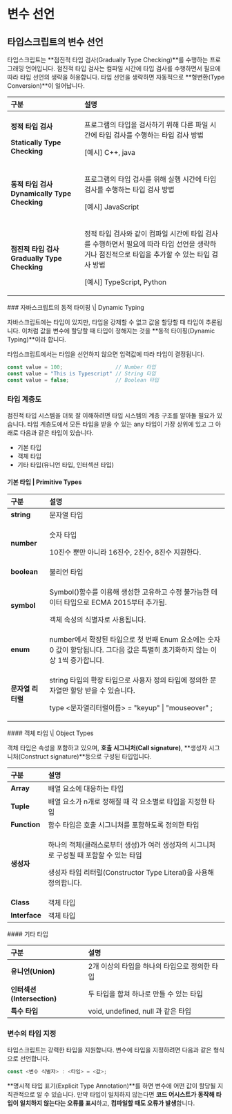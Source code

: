 # 변수 선언

##  타입스크립트의 변수 선언 

 타입스크립트는 **점진적 타입 검사\(Gradually Type Checking\)**를 수행하는 프로그래밍 언어입니다. 점진적 타입 검사는 컴파일 시간에 타입 검사를 수행하면서 필요에 따라 타입 선언의 생략을 허용합니다. 타입 선언을 생략하면 자동적으로 **형변환\(Type Conversion\)**이 일어납니다. 

<table>
  <thead>
    <tr>
      <th style="text-align:left">&#xAD6C;&#xBD84;</th>
      <th style="text-align:left">&#xC124;&#xBA85;</th>
    </tr>
  </thead>
  <tbody>
    <tr>
      <td style="text-align:left">
        <p><b>&#xC815;&#xC801; &#xD0C0;&#xC785; &#xAC80;&#xC0AC;</b>
        </p>
        <p><b>Statically Type Checking</b>
        </p>
      </td>
      <td style="text-align:left">
        <p>&#xD504;&#xB85C;&#xADF8;&#xB7A8;&#xC758; &#xD0C0;&#xC785;&#xC744; &#xAC80;&#xC0AC;&#xD558;&#xAE30;
          &#xC704;&#xD574; &#xB2E4;&#xB978; &#xD30C;&#xC77C; &#xC2DC;&#xAC04;&#xC5D0;
          &#xD0C0;&#xC785; &#xAC80;&#xC0AC;&#xB97C; &#xC218;&#xD589;&#xD558;&#xB294;
          &#xD0C0;&#xC785; &#xAC80;&#xC0AC; &#xBC29;&#xBC95;</p>
        <p>[&#xC608;&#xC2DC;] C++, java</p>
      </td>
    </tr>
    <tr>
      <td style="text-align:left"><b>&#xB3D9;&#xC801; &#xD0C0;&#xC785; &#xAC80;&#xC0AC; Dynamically Type Checking</b>
      </td>
      <td style="text-align:left">
        <p>&#xD504;&#xB85C;&#xADF8;&#xB7A8;&#xC758; &#xD0C0;&#xC785; &#xAC80;&#xC0AC;&#xB97C;
          &#xC704;&#xD574; &#xC2E4;&#xD589; &#xC2DC;&#xAC04;&#xC5D0; &#xD0C0;&#xC785;
          &#xAC80;&#xC0AC;&#xB97C; &#xC218;&#xD589;&#xD558;&#xB294; &#xD0C0;&#xC785;
          &#xAC80;&#xC0AC; &#xBC29;&#xBC95;</p>
        <p>[&#xC608;&#xC2DC;] JavaScript</p>
      </td>
    </tr>
    <tr>
      <td style="text-align:left"><b>&#xC810;&#xC9C4;&#xC801; &#xD0C0;&#xC785; &#xAC80;&#xC0AC; Gradually Type Checking</b>
      </td>
      <td style="text-align:left">
        <p>&#xC815;&#xC801; &#xD0C0;&#xC785; &#xAC80;&#xC0AC;&#xC640; &#xAC19;&#xC774;
          &#xCEF4;&#xD30C;&#xC77C; &#xC2DC;&#xAC04;&#xC5D0; &#xD0C0;&#xC785; &#xAC80;&#xC0AC;&#xB97C;
          &#xC218;&#xD589;&#xD558;&#xBA74;&#xC11C; &#xD544;&#xC694;&#xC5D0; &#xB530;&#xB77C;
          &#xD0C0;&#xC785; &#xC120;&#xC5B8;&#xC744; &#xC0DD;&#xB7B5;&#xD558;&#xAC70;&#xB098;
          &#xC810;&#xC9C4;&#xC801;&#xC73C;&#xB85C; &#xD0C0;&#xC785;&#xC744; &#xCD94;&#xAC00;&#xD560;
          &#xC218; &#xC788;&#xB294; &#xD0C0;&#xC785; &#xAC80;&#xC0AC; &#xBC29;&#xBC95;</p>
        <p>[&#xC608;&#xC2DC;] TypeScript, Python</p>
      </td>
    </tr>
  </tbody>
</table>### 자바스크립트의 동적 타이핑 \| Dynamic Typing

 자바스크립트에는 타입이 있지만, 타입을 강제할 수 없고 값을 할당할 때 타입이 추론됩니다. 이처럼 값을 변수에 할당할 때 타입이 정해지는 것을 **동적 타이핑\(Dynamic Typing\)**이라 합니다.

 타입스크립트에서는 타입을 선언하지 않으면 입력값에 따라 타입이 결정됩니다.

```javascript
const value = 100;                 // Number 타입
const value = "This is Typescript" // String 타입
const value = false;               // Boolean 타입
```

### 타입 계층도

 점진적 타입 시스템을 더욱 잘 이해하려면 타입 시스템의 계층 구조를 알아둘 필요가 있습니다. 타입 계층도에서 모든 타입을 받을 수 있는 any 타입이 가장 상위에 있고 그 아래로 다음과 같은 타입이 있습니다.

* 기본 타입
* 객체 타입
* 기타 타입\(유니언 타입, 인터섹션 타입\)

#### 기본 타입 \| Primitive Types

<table>
  <thead>
    <tr>
      <th style="text-align:left">&#xAD6C;&#xBD84;</th>
      <th style="text-align:left">&#xC124;&#xBA85;</th>
    </tr>
  </thead>
  <tbody>
    <tr>
      <td style="text-align:left"><b>string</b>
      </td>
      <td style="text-align:left">&#xBB38;&#xC790;&#xC5F4; &#xD0C0;&#xC785;</td>
    </tr>
    <tr>
      <td style="text-align:left"><b>number</b>
      </td>
      <td style="text-align:left">
        <p>&#xC22B;&#xC790; &#xD0C0;&#xC785;</p>
        <p>10&#xC9C4;&#xC218; &#xBFD0;&#xB9CC; &#xC544;&#xB2C8;&#xB77C; 16&#xC9C4;&#xC218;,
          2&#xC9C4;&#xC218;, 8&#xC9C4;&#xC218; &#xC9C0;&#xC6D0;&#xD55C;&#xB2E4;.</p>
      </td>
    </tr>
    <tr>
      <td style="text-align:left"><b>boolean</b>
      </td>
      <td style="text-align:left">&#xBD88;&#xB9AC;&#xC5B8; &#xD0C0;&#xC785;</td>
    </tr>
    <tr>
      <td style="text-align:left"><b>symbol</b>
      </td>
      <td style="text-align:left">
        <p>Symbol()&#xD568;&#xC218;&#xB97C; &#xC774;&#xC6A9;&#xD574; &#xC0DD;&#xC131;&#xD55C;
          &#xACE0;&#xC720;&#xD558;&#xACE0; &#xC218;&#xC815; &#xBD88;&#xAC00;&#xB2A5;&#xD55C;
          &#xB370;&#xC774;&#xD130; &#xD0C0;&#xC785;&#xC73C;&#xB85C; ECMA 2015&#xBD80;&#xD130;
          &#xCD94;&#xAC00;&#xB428;.</p>
        <p>&#xAC1D;&#xCCB4; &#xC18D;&#xC131;&#xC758; &#xC2DD;&#xBCC4;&#xC790;&#xB85C;
          &#xC0AC;&#xC6A9;&#xB429;&#xB2C8;&#xB2E4;.</p>
      </td>
    </tr>
    <tr>
      <td style="text-align:left"><b>enum</b>
      </td>
      <td style="text-align:left">number&#xC5D0;&#xC11C; &#xD655;&#xC7A5;&#xB41C; &#xD0C0;&#xC785;&#xC73C;&#xB85C;
        &#xCCAB; &#xBC88;&#xC9F8; Enum &#xC694;&#xC18C;&#xC5D0;&#xB294; &#xC22B;&#xC790;
        0 &#xAC12;&#xC774; &#xD560;&#xB2F9;&#xB429;&#xB2C8;&#xB2E4;. &#xADF8;&#xB2E4;&#xC74C;
        &#xAC12;&#xC740; &#xD2B9;&#xBCC4;&#xD788; &#xCD08;&#xAE30;&#xD654;&#xD558;&#xC9C0;
        &#xC54A;&#xB294; &#xC774;&#xC0C1; 1&#xC529; &#xC99D;&#xAC00;&#xD569;&#xB2C8;&#xB2E4;.</td>
    </tr>
    <tr>
      <td style="text-align:left"><b>&#xBB38;&#xC790;&#xC5F4; &#xB9AC;&#xD130;&#xB7F4; </b>
      </td>
      <td style="text-align:left">
        <p>string &#xD0C0;&#xC785;&#xC758; &#xD655;&#xC7A5; &#xD0C0;&#xC785;&#xC73C;&#xB85C;
          &#xC0AC;&#xC6A9;&#xC790; &#xC815;&#xC758; &#xD0C0;&#xC785;&#xC5D0; &#xC815;&#xC758;&#xD55C;
          &#xBB38;&#xC790;&#xC5F4;&#xB9CC; &#xD560;&#xB2F9; &#xBC1B;&#xC744; &#xC218;
          &#xC788;&#xC2B5;&#xB2C8;&#xB2E4;.</p>
        <p>type &lt;&#xBB38;&#xC790;&#xC5F4;&#xB9AC;&#xD130;&#xB7F4;&#xC774;&#xB984;&gt;
          = &quot;keyup&quot; | &quot;mouseover&quot; ;</p>
      </td>
    </tr>
  </tbody>
</table>#### 객체 타입 \| Object Types

 객체 타입은 속성을 포함하고 있으며, **호출 시그니처\(Call signature\)**, **생성자 시그니처\(Construct signature\)**등으로 구성된 타입입니다.

<table>
  <thead>
    <tr>
      <th style="text-align:left">&#xAD6C;&#xBD84;</th>
      <th style="text-align:left">&#xC124;&#xBA85;</th>
    </tr>
  </thead>
  <tbody>
    <tr>
      <td style="text-align:left"><b>Array</b>
      </td>
      <td style="text-align:left">&#xBC30;&#xC5F4; &#xC694;&#xC18C;&#xC5D0; &#xB300;&#xC751;&#xD558;&#xB294;
        &#xD0C0;&#xC785;</td>
    </tr>
    <tr>
      <td style="text-align:left"><b>Tuple</b>
      </td>
      <td style="text-align:left">&#xBC30;&#xC5F4; &#xC694;&#xC18C;&#xAC00; n&#xAC1C;&#xB85C; &#xC815;&#xD574;&#xC9C8;
        &#xB54C; &#xAC01; &#xC694;&#xC18C;&#xBCC4;&#xB85C; &#xD0C0;&#xC785;&#xC744;
        &#xC9C0;&#xC815;&#xD55C; &#xD0C0;&#xC785;</td>
    </tr>
    <tr>
      <td style="text-align:left"><b>Function</b>
      </td>
      <td style="text-align:left">&#xD568;&#xC218; &#xD0C0;&#xC785;&#xC740; &#xD638;&#xCD9C; &#xC2DC;&#xADF8;&#xB2C8;&#xCC98;&#xB97C;
        &#xD3EC;&#xD568;&#xD558;&#xB3C4;&#xB85D; &#xC815;&#xC758;&#xD55C; &#xD0C0;&#xC785;</td>
    </tr>
    <tr>
      <td style="text-align:left"><b>&#xC0DD;&#xC131;&#xC790;</b>
      </td>
      <td style="text-align:left">
        <p>&#xD558;&#xB098;&#xC758; &#xAC1D;&#xCCB4;(&#xD074;&#xB798;&#xC2A4;&#xB85C;&#xBD80;&#xD130;
          &#xC0DD;&#xC131;)&#xAC00; &#xC5EC;&#xB7EC; &#xC0DD;&#xC131;&#xC790;&#xC758;
          &#xC2DC;&#xADF8;&#xB2C8;&#xCC98;&#xB85C; &#xAD6C;&#xC131;&#xB420; &#xB54C;
          &#xD3EC;&#xD568;&#xD560; &#xC218; &#xC788;&#xB294; &#xD0C0;&#xC785;</p>
        <p>&#xC0DD;&#xC131;&#xC790; &#xD0C0;&#xC785; &#xB9AC;&#xD130;&#xB7F4;(Constructor
          Type Literal)&#xC744; &#xC0AC;&#xC6A9;&#xD574; &#xC815;&#xC758;&#xD569;&#xB2C8;&#xB2E4;.</p>
      </td>
    </tr>
    <tr>
      <td style="text-align:left"><b>Class</b>
      </td>
      <td style="text-align:left">&#xAC1D;&#xCCB4; &#xD0C0;&#xC785;</td>
    </tr>
    <tr>
      <td style="text-align:left"><b>Interface</b>
      </td>
      <td style="text-align:left">&#xAC1D;&#xCCB4; &#xD0C0;&#xC785;</td>
    </tr>
  </tbody>
</table>#### 기타 타입

| 구분  | 설명  |
| :--- | :--- |
| **유니언\(Union\)** | 2개 이상의 타입을 하나의 타입으로 정의한 타입  |
| **인터섹션\(Intersection\)** | 두 타입을 합쳐 하나로 만들 수 있는 타입 |
| **특수 타입**  | void, undefined, null 과 같은 타입  |

### 변수의 타입 지정

 타입스크립트는 강력한 타입을 지원합니다. 변수에 타입을 지정하려면 다음과 같은 형식으로 선언합니다.

```javascript
const <변수 식별자> : <타입> = <값>;
```

 **명시적 타입 표기\(Explicit Type Annotation\)**를 하면 변수에 어떤 값이 할당될 지 직관적으로 알 수 있습니다. 만약 타입이 일치하지 않는다면 **코드 어시스트가 동작해 타입이 일치하지 않는다는 오류를 표시**하고, **컴파일할 때도 오류가 발생**합니다. 

